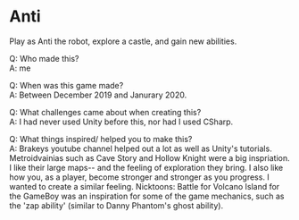 # Anti
Play as Anti the robot, explore a castle, and gain new abilities.  

Q: Who made this?  
A: me  

Q: When was this game made?  
A: Between December 2019 and Janurary 2020.  

Q: What challenges came about when creating this?  
A: I had never used Unity before this, nor had I used CSharp.  

Q: What things inspired/ helped you to make this?  
A: Brakeys youtube channel helped out a lot as well as Unity's tutorials. Metroidvainias such as Cave Story and Hollow Knight were a big inspriation. I like their large maps-- and the feeling of exploration they bring. I also like how you, as a player, become stronger and stronger as you progress. I wanted to create a similar feeling. Nicktoons: Battle for Volcano Island for the GameBoy was an inspiration for some of the game mechanics, such as the 'zap ability' (similar to Danny Phantom's ghost ability).  
